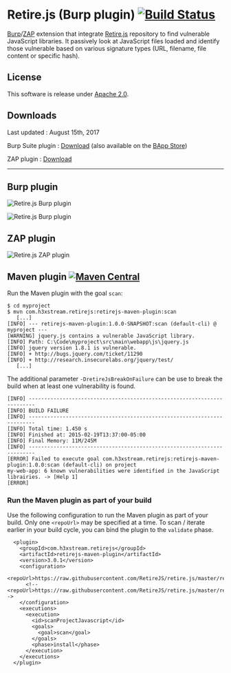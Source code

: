 # Retire.js (Burp plugin) [![Build Status](https://travis-ci.org/h3xstream/burp-retire-js.svg)](https://travis-ci.org/h3xstream/burp-retire-js)

[Burp](http://portswigger.net/burp/)/[ZAP](https://www.owasp.org/index.php/OWASP_Zed_Attack_Proxy_Project) extension that integrate [Retire.js](https://github.com/bekk/retire.js) repository to find vulnerable JavaScript libraries. It passively look at JavaScript files loaded and identify those vulnerable based on various signature types (URL, filename, file content or specific hash).

## License

This software is release under [Apache 2.0](https://www.apache.org/licenses/LICENSE-2.0).

## Downloads

Last updated : August 15th, 2017

Burp Suite plugin : [Download](https://raw.githubusercontent.com/h3xstream/burp-retire-js/gh-pages/releases/burp/burp-retire-js-3.0.1.jar) (also available on the [BApp Store](https://pro.portswigger.net/bappstore/ShowBappDetails.aspx?uuid=36238b534a78494db9bf2d03f112265c))

ZAP plugin : [Download](https://raw.githubusercontent.com/h3xstream/burp-retire-js/gh-pages/releases/zap/retirejs-alpha-3.0.1.zap)


--------------------------

## Burp plugin

![Retire.js Burp plugin](https://raw.githubusercontent.com/h3xstream/burp-retire-js/gh-pages/screenshots/screenshot_burp_plugin.png)

![Retire.js Burp plugin](https://raw.githubusercontent.com/h3xstream/burp-retire-js/gh-pages/screenshots/screenshot_burp_plugin_animate.gif)


## ZAP plugin

![Retire.js ZAP plugin](https://raw.githubusercontent.com/h3xstream/burp-retire-js/gh-pages/screenshots/screenshot_zap_plugin.png)

## Maven plugin [![Maven Central](https://maven-badges.herokuapp.com/maven-central/com.h3xstream.retirejs/retirejs-maven-plugin/badge.svg)](http://search.maven.org/#search%7Cga%7C1%7Cg%3A%22com.h3xstream.retirejs%22%20a%3A%22retirejs-maven-plugin%22)

Run the Maven plugin with the goal `scan`:

    $ cd myproject
    $ mvn com.h3xstream.retirejs:retirejs-maven-plugin:scan
       [...]
    [INFO] --- retirejs-maven-plugin:1.0.0-SNAPSHOT:scan (default-cli) @ myproject ---
    [WARNING] jquery.js contains a vulnerable JavaScript library.
    [INFO] Path: C:\Code\myproject\src\main\webapp\js\jquery.js
    [INFO] jquery version 1.8.1 is vulnerable.
    [INFO] + http://bugs.jquery.com/ticket/11290
    [INFO] + http://research.insecurelabs.org/jquery/test/
       [...]

The additional parameter `-DretireJsBreakOnFailure` can be use to break the build when at least one vulnerability is found.

    [INFO] ------------------------------------------------------------------------
    [INFO] BUILD FAILURE
    [INFO] ------------------------------------------------------------------------
    [INFO] Total time: 1.450 s
    [INFO] Finished at: 2015-02-19T13:37:00-05:00
    [INFO] Final Memory: 11M/245M
    [INFO] ------------------------------------------------------------------------
    [ERROR] Failed to execute goal com.h3xstream.retirejs:retirejs-maven-plugin:1.0.0:scan (default-cli) on project
    my-web-app: 6 known vulnerabilities were identified in the JavaScript librairies. -> [Help 1]
    [ERROR]

### Run the Maven plugin as part of your build
Use the following configuration to run the Maven plugin as part of your build.  Only one `<repoUrl>` may be specified at a time.
To scan / iterate earlier in your build cycle, you can bind the plugin to the `validate` phase.
```
  <plugin>    
    <groupId>com.h3xstream.retirejs</groupId>
    <artifactId>retirejs-maven-plugin</artifactId>
    <version>3.0.1</version>
    <configuration>
      <repoUrl>https://raw.githubusercontent.com/RetireJS/retire.js/master/repository/jsrepository.json</repoUrl>
      <!--<repoUrl>https://raw.githubusercontent.com/RetireJS/retire.js/master/repository/npmrepository.json</repoUrl>-->
    </configuration>
    <executions>
      <execution>
        <id>scanProjectJavascript</id>
        <goals>
          <goal>scan</goal>
        </goals>
        <phase>install</phase>
      </execution>
    </executions>
  </plugin>
```      
